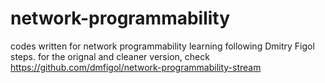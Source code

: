 # network-programmability
codes written for network programmability learning following Dmitry Figol steps.
for the orignal and cleaner version, check https://github.com/dmfigol/network-programmability-stream
